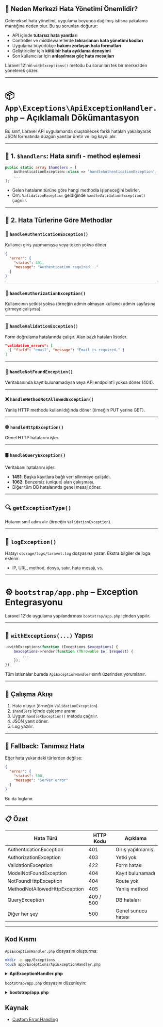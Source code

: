 ## 🚨 Neden Merkezi Hata Yönetimi Önemlidir?

Geleneksel hata yönetimi, uygulama boyunca dağılmış istisna yakalama mantığına neden olur. Bu şu sorunları doğurur:

- API içinde **tutarsız hata yanıtları**
- Controller ve middleware'lerde **tekrarlanan hata yönetimi kodları**
- Uygulama büyüdükçe **bakımı zorlaşan hata formatları**
- Geliştiriciler için **kötü bir hata ayıklama deneyimi**
- Son kullanıcılar için **anlaşılması güç hata mesajları**

Laravel 12'nin `withExceptions()` metodu bu sorunları tek bir merkezden yöneterek çözer.

---

# 📦 `App\Exceptions\ApiExceptionHandler.php` – Açıklamalı Dökümantasyon

Bu sınıf, Laravel API uygulamanda oluşabilecek farklı hataları yakalayarak JSON formatında düzgün yanıtlar üretir ve log kaydı alır.

---

## 📌 1. `$handlers`: Hata sınıfı - method eşlemesi

```php
public static array $handlers = [
    AuthenticationException::class => 'handleAuthenticationException',
    ...
];
```

- Gelen hataların türüne göre hangi methodla işleneceğini belirler.
- Örn: `ValidationException` geldiğinde `handleValidationException()` çağrılır.

---

## 📌 2. Hata Türlerine Göre Methodlar

### 🔐 `handleAuthenticationException()`

Kullanıcı giriş yapmamışsa veya token yoksa döner.

```json
{
  "error": {
    "status": 401,
    "message": "Authentication required..."
  }
}
```

---

### 🚫 `handleAuthorizationException()`

Kullanıcının yetkisi yoksa (örneğin admin olmayan kullanıcı admin sayfasına girmeye çalışırsa).

---

### 🧪 `handleValidationException()`

Form doğrulama hatalarında çalışır. Alan bazlı hataları listeler.

```json
"validation_errors": [
  { "field": "email", "message": "Email is required." }
]
```

---

### 🔎 `handleNotFoundException()`

Veritabanında kayıt bulunamadıysa veya API endpoint’i yoksa döner (404).

---

### ❌ `handleMethodNotAllowedException()`

Yanlış HTTP methodu kullanıldığında döner (örneğin PUT yerine GET).

---

### 🌐 `handleHttpException()`

Genel HTTP hatalarını işler.

---

### 🛢️ `handleQueryException()`

Veritabanı hatalarını işler:

- **1451**: Başka kayıtlara bağlı veri silinmeye çalışıldı.
- **1062**: Benzersiz (unique) alan çakışması.
- Diğer tüm DB hatalarında genel mesaj döner.

---

## 🔍 `getExceptionType()`

Hatanın sınıf adını alır (örneğin `ValidationException`).

---

## 📝 `logException()`

Hatayı `storage/logs/laravel.log` dosyasına yazar. Ekstra bilgiler de loga eklenir:

- IP, URL, method, dosya, satır, hata mesajı, vs.

---

# ⚙️ `bootstrap/app.php` – Exception Entegrasyonu

Laravel 12'de uygulama yapılandırması `bootstrap/app.php` içinden yapılır.

---

## 🔧 `withExceptions(...)` Yapısı

```php
->withExceptions(function (Exceptions $exceptions) {
    $exceptions->render(function (Throwable $e, $request) {
        ...
    });
})
```

Tüm istisnalar burada `ApiExceptionHandler` sınıfı üzerinden yorumlanır.

---

## 🔁 Çalışma Akışı

1. Hata oluşur (örneğin `ValidationException`).
2. `$handlers` içinde eşleşme aranır.
3. Uygun `handleXException()` metodu çağrılır.
4. JSON yanıt döner.
5. Log yazılır.

---

## 🛑 Fallback: Tanımsız Hata

Eğer hata yukarıdaki türlerden değilse:

```json
{
  "error": {
    "status": 500,
    "message": "Server error"
  }
}
```

Bu da loglanır.

---

## 📋 Özet

| Hata Türü                     | HTTP Kodu | Açıklama            |
| ----------------------------- | --------- | ------------------- |
| AuthenticationException       | 401       | Giriş yapılmamış    |
| AuthorizationException        | 403       | Yetki yok           |
| ValidationException           | 422       | Form hatası         |
| ModelNotFoundException        | 404       | Kayıt bulunamadı    |
| NotFoundHttpException         | 404       | Route yok           |
| MethodNotAllowedHttpException | 405       | Yanlış method       |
| QueryException                | 409 / 500 | DB hataları         |
| Diğer her şey                 | 500       | Genel sunucu hatası |

---

## Kod Kısmı

`ApiExceptionHandler.php` dosyasını oluşturma:

```bash
mkdir -p app/Exceptions
touch app/Exceptions/ApiExceptionHandler.php
```

<details>
<summary><b>ApiExceptionHandler.php</b></summary>

```php
<?php
namespace App\Exceptions;

use Illuminate\Auth\Access\AuthorizationException;
use Illuminate\Auth\AuthenticationException;
use Illuminate\Database\Eloquent\ModelNotFoundException;
use Illuminate\Database\QueryException;
use Illuminate\Http\JsonResponse;
use Illuminate\Http\Request;
use Illuminate\Support\Facades\Log;
use Illuminate\Validation\ValidationException;
use Symfony\Component\HttpKernel\Exception\AccessDeniedHttpException;
use Symfony\Component\HttpKernel\Exception\HttpException;
use Symfony\Component\HttpKernel\Exception\MethodNotAllowedHttpException;
use Symfony\Component\HttpKernel\Exception\NotFoundHttpException;
use Throwable;

class ApiExceptionHandler
{
    /**
     * Map of exception classes to their handler methods
     */
    public static array $handlers = [
        AuthenticationException::class => 'handleAuthenticationException',
        AccessDeniedHttpException::class => 'handleAuthenticationException',
        AuthorizationException::class => 'handleAuthorizationException',
        ValidationException::class => 'handleValidationException',
        ModelNotFoundException::class => 'handleNotFoundException',
        NotFoundHttpException::class => 'handleNotFoundException',
        MethodNotAllowedHttpException::class => 'handleMethodNotAllowedException',
        HttpException::class => 'handleHttpException',
        QueryException::class => 'handleQueryException',
    ];

    /**
     * Handle authentication exceptions
     */
    public function handleAuthenticationException(
        AuthenticationException | AccessDeniedHttpException $e,
        Request $request
    ): JsonResponse {
        $this->logException($e, 'Authentication failed');

        return response()->json([
            'error' => [
                'type' => $this->getExceptionType($e),
                'status' => 401,
                'message' => 'Authentication required. Please provide valid credentials.',
                'timestamp' => now()->toISOString(),
            ],
        ], 401);
    }

    /**
     * Handle authorization exceptions
     */
    public function handleAuthorizationException(
        AuthorizationException $e,
        Request $request
    ): JsonResponse {
        $this->logException($e, 'Authorization failed');

        return response()->json([
            'error' => [
                'type' => $this->getExceptionType($e),
                'status' => 403,
                'message' => 'You do not have permission to perform this action.',
                'timestamp' => now()->toISOString(),
            ],
        ], 403);
    }

    /**
     * Handle validation exceptions
     */
    public function handleValidationException(
        ValidationException $e,
        Request $request
    ): JsonResponse {
        $errors = [];

        foreach ($e->errors() as $field => $messages) {
            foreach ($messages as $message) {
                $errors[] = [
                    'field' => $field,
                    'message' => $message,
                ];
            }
        }

        $this->logException($e, 'Validation failed', ['errors' => $errors]);

        return response()->json([
            'error' => [
                'type' => $this->getExceptionType($e),
                'status' => 422,
                'message' => 'The provided data is invalid.',
                'timestamp' => now()->toISOString(),
                'validation_errors' => $errors,
            ],
        ], 422);
    }

    /**
     * Handle not found exceptions
     */
    public function handleNotFoundException(
        ModelNotFoundException | NotFoundHttpException $e,
        Request $request
    ): JsonResponse {
        $this->logException($e, 'Resource not found');

        $message = $e instanceof ModelNotFoundException
        ? 'The requested resource was not found.'
        : "The requested endpoint '{$request->getRequestUri()}' was not found.";

        return response()->json([
            'error' => [
                'type' => $this->getExceptionType($e),
                'status' => 404,
                'message' => $message,
                'timestamp' => now()->toISOString(),
            ],
        ], 404);
    }

    /**
     * Handle method not allowed exceptions
     */
    public function handleMethodNotAllowedException(
        MethodNotAllowedHttpException $e,
        Request $request
    ): JsonResponse {
        $this->logException($e, 'Method not allowed');

        return response()->json([
            'error' => [
                'type' => $this->getExceptionType($e),
                'status' => 405,
                'message' => "The {$request->method()} method is not allowed for this endpoint.",
                'timestamp' => now()->toISOString(),
                'allowed_methods' => $e->getHeaders()['Allow'] ?? 'Unknown',
            ],
        ], 405);
    }

    /**
     * Handle general HTTP exceptions
     */
    public function handleHttpException(HttpException $e, Request $request): JsonResponse
    {
        $this->logException($e, 'HTTP exception occurred');

        return response()->json([
            'error' => [
                'type' => $this->getExceptionType($e),
                'status' => $e->getStatusCode(),
                'message' => $e->getMessage() ?: 'An HTTP error occurred.',
                'timestamp' => now()->toISOString(),
            ],
        ], $e->getStatusCode());
    }

    /**
     * Handle database query exceptions
     */
    public function handleQueryException(QueryException $e, Request $request): JsonResponse
    {
        $this->logException($e, 'Database query failed', ['sql' => $e->getSql()]);

        // Handle specific database constraint violations
        $errorCode = $e->errorInfo[1] ?? null;

        switch ($errorCode) {
            case 1451: // Foreign key constraint violation
                return response()->json([
                    'error' => [
                        'type' => $this->getExceptionType($e),
                        'status' => 409,
                        'message' => 'Cannot delete this resource because it is referenced by other records.',
                        'timestamp' => now()->toISOString(),
                    ],
                ], 409);

            case 1062: // Duplicate entry
                return response()->json([
                    'error' => [
                        'type' => $this->getExceptionType($e),
                        'status' => 409,
                        'message' => 'A record with this information already exists.',
                        'timestamp' => now()->toISOString(),
                    ],
                ], 409);

            default:
                return response()->json([
                    'error' => [
                        'type' => $this->getExceptionType($e),
                        'status' => 500,
                        'message' => 'A database error occurred. Please try again later.',
                        'timestamp' => now()->toISOString(),
                    ],
                ], 500);
        }
    }

    /**
     * Extract a clean exception type name
     */
    private function getExceptionType(Throwable $e): string
    {
        $className = basename(str_replace('\\', '/', get_class($e)));
        return $className;
    }

    /**
     * Log exception with context
     */
    private function logException(Throwable $e, string $message, array $context = []): void
    {
        $logContext = array_merge([
            'exception' => get_class($e),
            'message' => $e->getMessage(),
            'file' => $e->getFile(),
            'line' => $e->getLine(),
            'url' => request()->fullUrl(),
            'method' => request()->method(),
            'ip' => request()->ip(),
        ], $context);

        Log::warning($message, $logContext);
    }
}
```

</details>

`bootstrap/app.php` dosyasını düzenleyin:

<details>

<summary><b>bootstrap/app.php</b></summary>

```php
<?php
// bootstrap/app.php
use App\Exceptions\ApiExceptionHandler;
use Illuminate\Foundation\Application;
use Illuminate\Foundation\Configuration\Exceptions;
use Illuminate\Foundation\Configuration\Middleware;

return Application::configure(basePath: dirname(__DIR__))
    ->withRouting(
        // Web rotalarının dosya yolu.
        web: __DIR__ . '/../routes/web.php',

        // API rotalarının dosya yolu.
        api: __DIR__ . '/../routes/api.php',

        // API rotalarının prefix'ini belirtir.
        apiPrefix: 'api',

        // Komut dosyasının dosya yolu.
        commands: __DIR__ . '/../routes/console.php',

        // Sağlık rotalarının dosya yolu.
        health: '/up',
    )

    ->withMiddleware(function (Middleware $middleware): void {
        $middleware->alias([
            'jwt.auth' => \PHPOpenSourceSaver\JWTAuth\Http\Middleware\Authenticate::class,
            'jwt.refresh' => \PHPOpenSourceSaver\JWTAuth\Http\Middleware\RefreshToken::class,
        ]);
    })
    ->withExceptions(function (Exceptions $exceptions) {
        $exceptions->render(function (Throwable $e, $request) {
            $handler = new ApiExceptionHandler();

            foreach (ApiExceptionHandler::$handlers as $class => $method) {
                if ($e instanceof $class && method_exists($handler, $method)) {
                    return $handler->$method($e, $request);
                }
            }

            // default fallback
            return response()->json([
                'error' => [
                    'type' => (new \ReflectionClass($e))->getShortName(),
                    'status' => $e instanceof \Symfony\Component\HttpKernel\Exception\HttpExceptionInterface
                    ? $e->getStatusCode()
                    : 500,
                    'message' => $e->getMessage() ?: 'Server error',
                    'timestamp' => now()->toISOString(),
                ],
            ], $e instanceof \Symfony\Component\HttpKernel\Exception\HttpExceptionInterface
                ? $e->getStatusCode()
                : 500);
        });
    })
    ->create();
```

</details>

## Kaynak

- [Custom Error Handling](https://medium.com/@murilolivorato/mastering-exception-handling-in-laravel-12-centralized-error-management-guide-95df500cb4ba)
